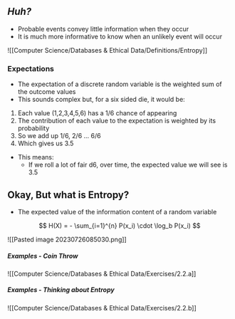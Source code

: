 ## *Huh?*
- Probable events convey little information when they occur
- It is much more informative to know when an unlikely event will occur

![[Computer Science/Databases & Ethical Data/Definitions/Entropy]]

### Expectations
- The expectation of a discrete random variable is the weighted sum of the outcome values
- This sounds complex but, for a six sided die, it would be:

1. Each value (1,2,3,4,5,6) has a 1/6 chance of appearing
2. The contribution of each value to the expectation is weighted by its probability
3. So we add up 1/6, 2/6 ... 6/6
4. Which gives us 3.5

- This means:
	- If we roll a lot of fair d6, over time, the expected value we will see is 3.5


## Okay, But what is Entropy?
- The expected value of the information content of a random variable

$$ H(X) = - \sum_{i=1}^{n} P(x_i) \cdot \log_b P(x_i) $$


![[Pasted image 20230726085030.png]]

##### Examples - Coin Throw

![[Computer Science/Databases & Ethical Data/Exercises/2.2.a]]

##### Examples - Thinking about Entropy

![[Computer Science/Databases & Ethical Data/Exercises/2.2.b]]










